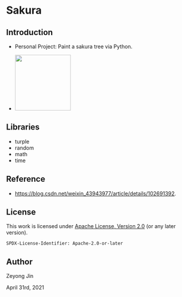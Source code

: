 # Sakura

## Introduction
- Personal Project: Paint a sakura tree via Python.

- <img src="https://static.wikia.nocookie.net/dacapo/images/2/2e/Unwithering_Sakura_Tree.jpg/revision/latest/scale-to-width-down/904?cb=20200626082815" height="150" width="150"/>


## Libraries
- turple
- random
- math
- time

## Reference
- https://blog.csdn.net/weixin_43943977/article/details/102691392.

## License

This work is licensed under [Apache License, Version 2.0](https://www.apache.org/licenses/LICENSE-2.0) (or any later version). 

`SPDX-License-Identifier: Apache-2.0-or-later`

## Author

Zeyong Jin

April 31rd, 2021
